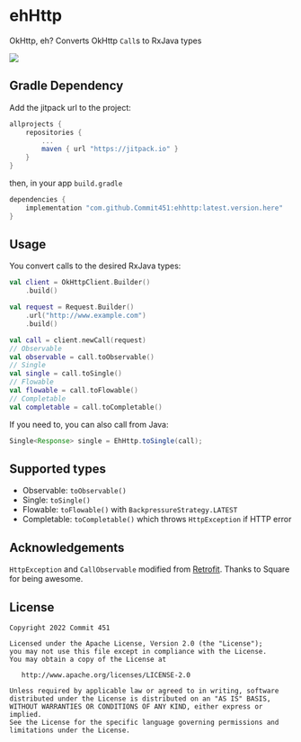 # ehHttp
OkHttp, eh? Converts OkHttp `Call`s to RxJava types

[![](https://jitpack.io/v/Commit451/ehhttp.svg)](https://jitpack.io/#Commit451/ehhttp)

## Gradle Dependency
Add the jitpack url to the project:
```groovy
allprojects {
    repositories {
        ...
        maven { url "https://jitpack.io" }
    }
}
```
then, in your app `build.gradle`
```groovy
dependencies {
    implementation "com.github.Commit451:ehhttp:latest.version.here"
}
```

## Usage
You convert calls to the desired RxJava types:
```kotlin
val client = OkHttpClient.Builder()
    .build()

val request = Request.Builder()
    .url("http://www.example.com")
    .build()

val call = client.newCall(request)
// Observable
val observable = call.toObservable()
// Single
val single = call.toSingle()
// Flowable
val flowable = call.toFlowable()
// Completable
val completable = call.toCompletable()
```
If you need to, you can also call from Java:
```java
Single<Response> single = EhHttp.toSingle(call);
```

## Supported types
- Observable: `toObservable()`
- Single: `toSingle()`
- Flowable: `toFlowable()` with `BackpressureStrategy.LATEST`
- Completable: `toCompletable()` which throws `HttpException` if HTTP error

## Acknowledgements

`HttpException` and `CallObservable` modified from [Retrofit](https://github.com/square/retrofit). Thanks to Square for being awesome.

License
--------

    Copyright 2022 Commit 451

    Licensed under the Apache License, Version 2.0 (the "License");
    you may not use this file except in compliance with the License.
    You may obtain a copy of the License at

       http://www.apache.org/licenses/LICENSE-2.0

    Unless required by applicable law or agreed to in writing, software
    distributed under the License is distributed on an "AS IS" BASIS,
    WITHOUT WARRANTIES OR CONDITIONS OF ANY KIND, either express or implied.
    See the License for the specific language governing permissions and
    limitations under the License.
